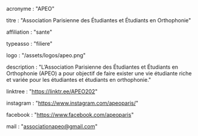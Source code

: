 acronyme : "APEO"

titre : "Association Parisienne des Étudiantes et Étudiants en Orthophonie"

affiliation : "sante"

typeasso : "filiere"

logo : "/assets/logos/apeo.png"

description : "L’Association Parisienne des Étudiantes et Étudiants en Orthophonie (APEO) a pour objectif de faire exister une vie étudiante riche et variée pour les étudiantes et étudiants en orthophonie."

linktree : "https://linktr.ee/APEO202"

instagram : "https://www.instagram.com/apeoparis/"

facebook : "https://www.facebook.com/apeoparis"

mail : "associationapeo@gmail.com"